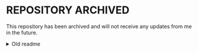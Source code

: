 # REPOSITORY ARCHIVED
This repository has been archived and will not receive any updates from me in the future.

<details>
<summary>Old readme</summary>

SecurityCraft
=============
![GitHub Workflow Status](https://img.shields.io/github/workflow/status/ByMartrixX/SecurityCraftFabric/Java%20CI%20with%20Gradle?style=flat-square)

Source code for the [Fabric](https://fabricmc.net) version of the Minecraft mod "SecurityCraft". If you are looking for the original version (the forge one), please enter this [link](https://github.com/Geforce132/SecurityCraft).

## Contributing
If you want to contribute to the mod, please read [CONTRIBUTING.md](https://github.com/ByMartrixx/SecurityCraftFabric/blob/1.16.2/CONTRIBUTING.md)

### Disclaimer
- This mod **was not** created by me, I am just the one who ported its code from [Forge](https://minecraftforge.net) to [Fabric](https://fabricmc.net)
- This mod is currently a work in progress. Currently, the only feature that has been fully ported is the command. Other features are still being worked on (see [commits](https://github.com/ByMartrixx/SecurityCraftFabric/commits/1.16.2) for more details of which features are being ported).
- Please, **do not** install this mod if you don't know what you are doing. Using the mod as it is right now could cause irreversible damage on your Minecraft world.
- If you have any issue with the fabric version of the mod, please open an issue describing the problem on the issue tracker **of this version of the mod**, [here](https://github.com/ByMartrixx/SecurityCraftFabric/issues).
- If you have any suggestions, please open an issue on the issue tracker for the forge version, [here](https://github.com/Geforce132/SecurityCraftFabric/issues), as I'm only porting the mod and won't add any feature that is not in the original version.

</details>
